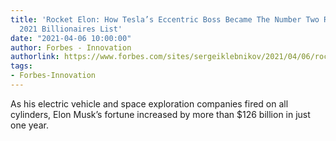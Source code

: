 ```yaml
---
title: 'Rocket Elon: How Tesla’s Eccentric Boss Became The Number Two Richest On Forbes’
  2021 Billionaires List'
date: "2021-04-06 10:00:00"
author: Forbes - Innovation
authorlink: https://www.forbes.com/sites/sergeiklebnikov/2021/04/06/rocket-elon-how-teslas-eccentric-boss-became-the-number-two-richest-on-forbes-2021-billionaires-list/
tags:
- Forbes-Innovation
---
```

As his electric vehicle and space exploration companies fired on all cylinders, Elon Musk’s fortune increased by more than $126 billion in just one year.